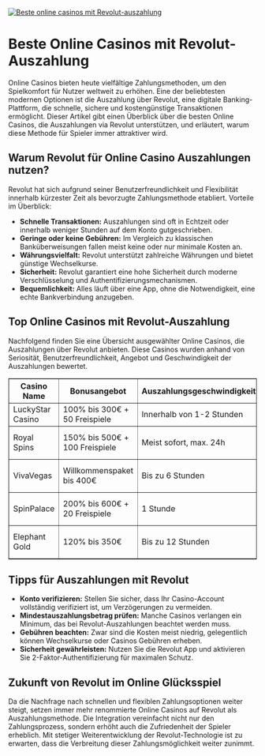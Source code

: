 [![Beste online casinos mit Revolut-auszahlung](https://123-caf.pages.dev/gitsignup.png)](https://vrmoo.ru/Bt82HjjY)

<h1>Beste Online Casinos mit Revolut-Auszahlung</h1> <p>Online Casinos bieten heute vielfältige Zahlungsmethoden, um den Spielkomfort für Nutzer weltweit zu erhöhen. Eine der beliebtesten modernen Optionen ist die Auszahlung über Revolut, eine digitale Banking-Plattform, die schnelle, sichere und kostengünstige Transaktionen ermöglicht. Dieser Artikel gibt einen Überblick über die besten Online Casinos, die Auszahlungen via Revolut unterstützen, und erläutert, warum diese Methode für Spieler immer attraktiver wird.</p>  <h2>Warum Revolut für Online Casino Auszahlungen nutzen?</h2> <p>Revolut hat sich aufgrund seiner Benutzerfreundlichkeit und Flexibilität innerhalb kürzester Zeit als bevorzugte Zahlungsmethode etabliert. Vorteile im Überblick:</p> <ul>   <li><strong>Schnelle Transaktionen:</strong> Auszahlungen sind oft in Echtzeit oder innerhalb weniger Stunden auf dem Konto gutgeschrieben.</li>   <li><strong>Geringe oder keine Gebühren:</strong> Im Vergleich zu klassischen Banküberweisungen fallen meist keine oder nur minimale Kosten an.</li>   <li><strong>Währungsvielfalt:</strong> Revolut unterstützt zahlreiche Währungen und bietet günstige Wechselkurse.</li>   <li><strong>Sicherheit:</strong> Revolut garantiert eine hohe Sicherheit durch moderne Verschlüsselung und Authentifizierungsmechanismen.</li>   <li><strong>Bequemlichkeit:</strong> Alles läuft über eine App, ohne die Notwendigkeit, eine echte Bankverbindung anzugeben.</li> </ul>  <h2>Top Online Casinos mit Revolut-Auszahlung</h2> <p>Nachfolgend finden Sie eine Übersicht ausgewählter Online Casinos, die Auszahlungen über Revolut anbieten. Diese Casinos wurden anhand von Seriosität, Benutzerfreundlichkeit, Angebot und Geschwindigkeit der Auszahlungen bewertet.</p>  <table border="1" cellspacing="0" cellpadding="8">   <thead>     <tr>       <th>Casino Name</th>       <th>Bonusangebot</th>       <th>Auszahlungsgeschwindigkeit</th>       <th>Revolut Unterstützung</th>       <th>Spielangebot</th>     </tr>   </thead>   <tbody>     <tr>       <td>LuckyStar Casino</td>       <td>100% bis 300€ + 50 Freispiele</td>       <td>Innerhalb von 1-2 Stunden</td>       <td>Ja</td>       <td>Slots, Live Casino, Poker</td>     </tr>     <tr>       <td>Royal Spins</td>       <td>150% bis 500€ + 100 Freispiele</td>       <td>Meist sofort, max. 24h</td>       <td>Ja</td>       <td>Slots, Blackjack, Roulette</td>     </tr>     <tr>       <td>VivaVegas</td>       <td>Willkommenspaket bis 400€</td>       <td>Bis zu 6 Stunden</td>       <td>Ja</td>       <td>Slots, Jackpotspiele, Live Dealer</td>     </tr>     <tr>       <td>SpinPalace</td>       <td>200% bis 600€ + 20 Freispiele</td>       <td>1 Stunde</td>       <td>Ja</td>       <td>Slots, Baccarat, Live Casino</td>     </tr>     <tr>       <td>Elephant Gold</td>       <td>120% bis 350€</td>       <td>Bis zu 12 Stunden</td>       <td>Ja</td>       <td>Slots, Video Poker, Live Dealer</td>     </tr>   </tbody> </table>  <h2>Tipps für Auszahlungen mit Revolut</h2> <ul>   <li><strong>Konto verifizieren:</strong> Stellen Sie sicher, dass Ihr Casino-Account vollständig verifiziert ist, um Verzögerungen zu vermeiden.</li>   <li><strong>Mindestauszahlungsbetrag prüfen:</strong> Manche Casinos verlangen ein Minimum, das bei Revolut-Auszahlungen beachtet werden muss.</li>   <li><strong>Gebühren beachten:</strong> Zwar sind die Kosten meist niedrig, gelegentlich können Wechselkurse oder Casinos Gebühren erheben.</li>   <li><strong>Sicherheit gewährleisten:</strong> Nutzen Sie die Revolut App und aktivieren Sie 2-Faktor-Authentifizierung für maximalen Schutz.</li> </ul>  <h2>Zukunft von Revolut im Online Glücksspiel</h2> <p>Da die Nachfrage nach schnellen und flexiblen Zahlungsoptionen weiter steigt, setzen immer mehr renommierte Online Casinos auf Revolut als Auszahlungsmethode. Die Integration vereinfacht nicht nur den Zahlungsprozess, sondern erhöht auch die Zufriedenheit der Spieler erheblich. Mit stetiger Weiterentwicklung der Revolut-Technologie ist zu erwarten, dass die Verbreitung dieser Zahlungsmöglichkeit weiter zunimmt.</p>